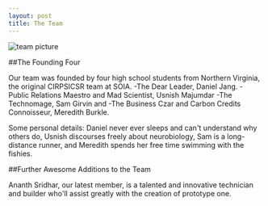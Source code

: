 ```yaml
---
layout: post
title: The Team
---
```

<img src="http://i.imgur.com/jpNo7.jpg" title="team picture" alt="team picture" class="center rounded-img" />

##The Founding Four

Our team was founded by four high school students from Northern Virginia, the original CIRPSICSR team at SOIA.
-The Dear Leader, Daniel Jang.
-Public Relations Maestro and Mad Scientist, Usnish Majumdar
-The Technomage, Sam Girvin
and
-The Business Czar and Carbon Credits Connoisseur, Meredith Burkle.

Some personal details: Daniel never ever sleeps and can't understand why others do, Usnish discourses freely about neurobiology, Sam is a long-distance runner, and Meredith spends her free time swimming with the fishies.

##Further Awesome Additions to the Team

Ananth Sridhar, our latest member, is a talented and innovative technician and builder who'll assist greatly with the creation of prototype one.



